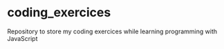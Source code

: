 # coding_exercices
Repository to store my coding exercices while learning programming with JavaScript
